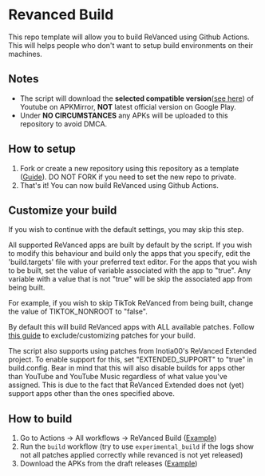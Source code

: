 # Revanced Build
This repo template will allow you to build ReVanced using Github Actions. This will helps people who don't want to setup build environments on their machines.

## Notes
- The script will download the **selected compatible version**([see here](versions.json)) of Youtube on APKMirror, **NOT** latest official version on Google Play.
- Under **NO CIRCUMSTANCES** any APKs will be uploaded to this repository to avoid DMCA.

## How to setup
1. Fork or create a new repository using this repository as a template ([Guide](https://docs.github.com/en/repositories/creating-and-managing-repositories/creating-a-repository-from-a-template)). DO NOT FORK if you need to set the new repo to private.
2. That's it! You can now build ReVanced using Github Actions.

## Customize your build
If you wish to continue with the default settings, you may skip this step.

All supported ReVanced apps are built by default by the script. If you wish to modify this behaviour and build only the apps that you specify, edit the 'build.targets' file with your preferred text editor. For the apps that you wish to be built, set the value of variable associated with the app to "true". Any variable with a value that is not "true" will be skip the associated app from being built.

For example, if you wish to skip TikTok ReVanced from being built, change the value of TIKTOK_NONROOT to "false".

By default this will build ReVanced apps with ALL available patches. Follow [this guide](PATCHES_GUIDE.md) to exclude/customizing patches for your build.

The script also supports using patches from Inotia00's ReVanced Extended project. To enable support for this, set "EXTENDED_SUPPORT" to "true" in build.config. Bear in mind that this will also disable builds for apps other than YouTube and YouTube Music regardless of what value you've assigned. This is due to the fact that ReVanced Extended does not (yet) support apps other than the ones specified above.

## How to build
1. Go to Actions -> All workflows -> ReVanced Build ([Example](images/workflow_run.png))
2. Run the `build` workflow (try to use `experimental_build` if the logs show not all patches applied correctly while revanced is not yet released)
3. Download the APKs from the draft releases ([Example](images/build_release.png))
